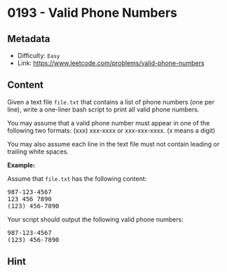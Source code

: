 # 0193 - Valid Phone Numbers

## Metadata

 - Difficulty: `Easy`
 - Link: https://www.leetcode.com/problems/valid-phone-numbers

## Content

<p>Given a text file <code>file.txt</code> that contains a list of phone numbers (one per line), write a one-liner bash script to print all valid phone numbers.</p>

<p>You may assume that a valid phone number must appear in one of the following two formats: (xxx) xxx-xxxx or xxx-xxx-xxxx. (x means a digit)</p>

<p>You may also assume each line in the text file must not contain leading or trailing white spaces.</p>

<p><strong class="example">Example:</strong></p>

<p>Assume that <code>file.txt</code> has the following content:</p>

<pre>
987-123-4567
123 456 7890
(123) 456-7890
</pre>

<p>Your script should output the following valid phone numbers:</p>

<pre>
987-123-4567
(123) 456-7890
</pre>


## Hint


